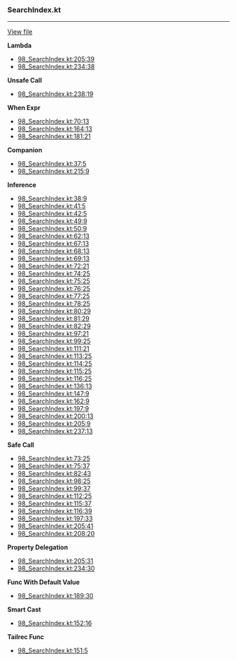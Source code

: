 ### SearchIndex.kt
---
[View file](../../precision_analyzed/98_SearchIndex.kt)

**Lambda**

 - [98_SearchIndex.kt:205:39](../../precision_analyzed/98_SearchIndex.kt#L205)
 - [98_SearchIndex.kt:234:38](../../precision_analyzed/98_SearchIndex.kt#L234)

**Unsafe Call**

 - [98_SearchIndex.kt:238:19](../../precision_analyzed/98_SearchIndex.kt#L238)

**When Expr**

 - [98_SearchIndex.kt:70:13](../../precision_analyzed/98_SearchIndex.kt#L70)
 - [98_SearchIndex.kt:164:13](../../precision_analyzed/98_SearchIndex.kt#L164)
 - [98_SearchIndex.kt:181:21](../../precision_analyzed/98_SearchIndex.kt#L181)

**Companion**

 - [98_SearchIndex.kt:37:5](../../precision_analyzed/98_SearchIndex.kt#L37)
 - [98_SearchIndex.kt:215:9](../../precision_analyzed/98_SearchIndex.kt#L215)

**Inference**

 - [98_SearchIndex.kt:38:9](../../precision_analyzed/98_SearchIndex.kt#L38)
 - [98_SearchIndex.kt:41:5](../../precision_analyzed/98_SearchIndex.kt#L41)
 - [98_SearchIndex.kt:42:5](../../precision_analyzed/98_SearchIndex.kt#L42)
 - [98_SearchIndex.kt:49:9](../../precision_analyzed/98_SearchIndex.kt#L49)
 - [98_SearchIndex.kt:50:9](../../precision_analyzed/98_SearchIndex.kt#L50)
 - [98_SearchIndex.kt:62:13](../../precision_analyzed/98_SearchIndex.kt#L62)
 - [98_SearchIndex.kt:67:13](../../precision_analyzed/98_SearchIndex.kt#L67)
 - [98_SearchIndex.kt:68:13](../../precision_analyzed/98_SearchIndex.kt#L68)
 - [98_SearchIndex.kt:69:13](../../precision_analyzed/98_SearchIndex.kt#L69)
 - [98_SearchIndex.kt:72:21](../../precision_analyzed/98_SearchIndex.kt#L72)
 - [98_SearchIndex.kt:74:25](../../precision_analyzed/98_SearchIndex.kt#L74)
 - [98_SearchIndex.kt:75:25](../../precision_analyzed/98_SearchIndex.kt#L75)
 - [98_SearchIndex.kt:76:25](../../precision_analyzed/98_SearchIndex.kt#L76)
 - [98_SearchIndex.kt:77:25](../../precision_analyzed/98_SearchIndex.kt#L77)
 - [98_SearchIndex.kt:78:25](../../precision_analyzed/98_SearchIndex.kt#L78)
 - [98_SearchIndex.kt:80:29](../../precision_analyzed/98_SearchIndex.kt#L80)
 - [98_SearchIndex.kt:81:29](../../precision_analyzed/98_SearchIndex.kt#L81)
 - [98_SearchIndex.kt:82:29](../../precision_analyzed/98_SearchIndex.kt#L82)
 - [98_SearchIndex.kt:97:21](../../precision_analyzed/98_SearchIndex.kt#L97)
 - [98_SearchIndex.kt:99:25](../../precision_analyzed/98_SearchIndex.kt#L99)
 - [98_SearchIndex.kt:111:21](../../precision_analyzed/98_SearchIndex.kt#L111)
 - [98_SearchIndex.kt:113:25](../../precision_analyzed/98_SearchIndex.kt#L113)
 - [98_SearchIndex.kt:114:25](../../precision_analyzed/98_SearchIndex.kt#L114)
 - [98_SearchIndex.kt:115:25](../../precision_analyzed/98_SearchIndex.kt#L115)
 - [98_SearchIndex.kt:116:25](../../precision_analyzed/98_SearchIndex.kt#L116)
 - [98_SearchIndex.kt:136:13](../../precision_analyzed/98_SearchIndex.kt#L136)
 - [98_SearchIndex.kt:147:9](../../precision_analyzed/98_SearchIndex.kt#L147)
 - [98_SearchIndex.kt:162:9](../../precision_analyzed/98_SearchIndex.kt#L162)
 - [98_SearchIndex.kt:197:9](../../precision_analyzed/98_SearchIndex.kt#L197)
 - [98_SearchIndex.kt:200:13](../../precision_analyzed/98_SearchIndex.kt#L200)
 - [98_SearchIndex.kt:205:9](../../precision_analyzed/98_SearchIndex.kt#L205)
 - [98_SearchIndex.kt:237:13](../../precision_analyzed/98_SearchIndex.kt#L237)

**Safe Call**

 - [98_SearchIndex.kt:73:25](../../precision_analyzed/98_SearchIndex.kt#L73)
 - [98_SearchIndex.kt:75:37](../../precision_analyzed/98_SearchIndex.kt#L75)
 - [98_SearchIndex.kt:82:43](../../precision_analyzed/98_SearchIndex.kt#L82)
 - [98_SearchIndex.kt:98:25](../../precision_analyzed/98_SearchIndex.kt#L98)
 - [98_SearchIndex.kt:99:37](../../precision_analyzed/98_SearchIndex.kt#L99)
 - [98_SearchIndex.kt:112:25](../../precision_analyzed/98_SearchIndex.kt#L112)
 - [98_SearchIndex.kt:115:37](../../precision_analyzed/98_SearchIndex.kt#L115)
 - [98_SearchIndex.kt:116:39](../../precision_analyzed/98_SearchIndex.kt#L116)
 - [98_SearchIndex.kt:197:33](../../precision_analyzed/98_SearchIndex.kt#L197)
 - [98_SearchIndex.kt:205:41](../../precision_analyzed/98_SearchIndex.kt#L205)
 - [98_SearchIndex.kt:208:20](../../precision_analyzed/98_SearchIndex.kt#L208)

**Property Delegation**

 - [98_SearchIndex.kt:205:31](../../precision_analyzed/98_SearchIndex.kt#L205)
 - [98_SearchIndex.kt:234:30](../../precision_analyzed/98_SearchIndex.kt#L234)

**Func With Default Value**

 - [98_SearchIndex.kt:189:30](../../precision_analyzed/98_SearchIndex.kt#L189)

**Smart Cast**

 - [98_SearchIndex.kt:152:16](../../precision_analyzed/98_SearchIndex.kt#L152)

**Tailrec Func**

 - [98_SearchIndex.kt:151:5](../../precision_analyzed/98_SearchIndex.kt#L151)
